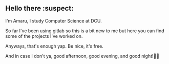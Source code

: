 ## Hello there :suspect:

I'm Amaru, I study Computer Science at DCU.

So far I've been using gitlab so this is a bit new to me but here you can find some of the projects I've worked on.

Anyways, that's enough yap. 
Be nice, it's free.

And in case I don't ya, good afternoon, good evening, and good night!😵‍💫
